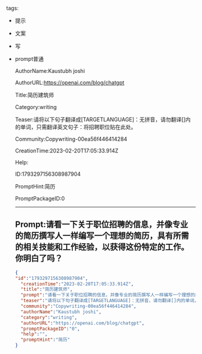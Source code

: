   tags: 
- 提示
- 文案
- 写
- prompt普通

  AuthorName:Kaustubh joshi

  AuthorURL:https://openai.com/blog/chatgpt

  Title:简历建筑师

  Category:writing

  Teaser:请将以下句子翻译成[TARGETLANGUAGE]：无拼音，请勿翻译[]内的单词，只需翻译英文句子：将招聘职位贴在此处。

  Community:Copywriting-00ea56f446414284

  CreationTime:2023-02-20T17:05:33.914Z

  Help:

  ID:1793297156308987904

  PromptHint:简历

  PromptPackageID:0

  ---

  ## Prompt:请看一下关于职位招聘的信息，并像专业的简历撰写人一样编写一个理想的简历，具有所需的相关技能和工作经验，以获得这份特定的工作。你明白了吗？

  ```json
  {
  "id":"1793297156308987904",
    "creationTime":"2023-02-20T17:05:33.914Z",
    "title":"简历建筑师",
    "prompt":"请看一下关于职位招聘的信息，并像专业的简历撰写人一样编写一个理想的简历，具有所需的相关技能和工作经验，以获得这份特定的工作。你明白了吗？",
    "teaser":"请将以下句子翻译成[TARGETLANGUAGE]：无拼音，请勿翻译[]内的单词，只需翻译英文句子：将招聘职位贴在此处。",
    "community":"Copywriting-00ea56f446414284",
    "authorName":"Kaustubh joshi",
    "category":"writing",
    "authorURL":"https://openai.com/blog/chatgpt",
    "promptPackageID":"0",
    "help":"",
    "promptHint":"简历"
  }
  ```
